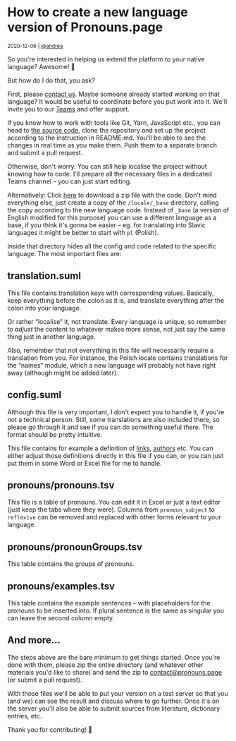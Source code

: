 # How to create a new language version of Pronouns.page

<small>2020-12-06 | [@andrea](/@andrea)</small>

So you're interested in helping us extend the platform to your native language? Awesome! 🥰

But how do I do that, you ask?

First, please [contact us](/contact).
Maybe someone already started working on that language?
It would be useful to coordinate before you put work into it.
We'll invite you to our [Teams](https://www.microsoft.com/en-us/microsoft-365/microsoft-teams/group-chat-software)
and offer support.

If you know how to work with tools like Git, Yarn, JavaScript etc.,
you can head to [the source code](https://gitlab.com/Avris/Zaimki/),
clone the repository and set up the project according to the instruction in README.md.
You'll be able to see the changes in real time as you make them.
Push them to a separate branch and submit a pull request.

Otherwise, don't worry. You can still help localise the project without knowing how to code.
I'll prepare all the necessary files in a dedicated Teams channel – you can just start editing.

Alternatively:
Click [here](https://gitlab.com/Avris/Zaimki/-/archive/main/Zaimki-main.zip) to download a zip file with the code.
Don't mind everything else, just create a copy of the `/locale/_base` directory,
calling the copy according to the new language code.
Instead of `_base` (a version of English modified for this purpose) you can use a different language as a base,
if you think it's gonna be easier – 
eg. for translating into Slavic languages it might be better to start with `pl` (Polish).

Inside that directory hides all the config and code related to the specific language.
The most important files are:

## translation.suml

This file contains translation keys with corresponding values.
Basically, keep everything before the colon as it is, and translate everything after the colon into your language.

Or rather “localise” it, not translate. Every language is unique, so remember to _adjust_
the content to whatever makes more sense, not just say the same thing just in another language.

Also, remember that not everything in this file will necessarily require a translation from you.
For instance, the Polish locale contains translations for the “names” module,
which a new language will probably not have right away (although might be added later).

## config.suml

Although this file is very important, I don't expect you to handle it, if you're not a technical person.
Still, some translations are also included there, so please go through it and see if you can do something useful there.
The format should be pretty intuitive.

This file contains for example a definition of [links](/link), [authors](/contact) etc.
You can either adjust those definitions directly in this file if you can,
or you can just put them in some Word or Excel file for me to handle.

## pronouns/pronouns.tsv

This file is a table of pronouns. You can edit it in Excel or just a text editor (just keep the tabs where they were).
Columns from `pronoun_subject` to `reflexive` can be removed and replaced with other forms relevant to your language.

## pronouns/pronounGroups.tsv

This table contains the groups of pronouns.

## pronouns/examples.tsv

This table contains the example sentences – with placeholders for the pronouns to be inserted into.
If plural sentence is the same as singular you can leave the second column empty.

## And more…

The steps above are the bare minimum to get things started. Once you're done with them,
please zip the entire directory (and whatever other materials you'd like to share)
and send the zip to [contact@pronouns.page](mailto:contact@pronouns.page) (or submit a pull request).

With those files we'll be able to put your version on a test server so that you (and we) can see the result
and discuss where to go further.
Once it's on the server you'll also be able to submit sources from literature, dictionary entries, etc.

Thank you for contributing! 🥰
